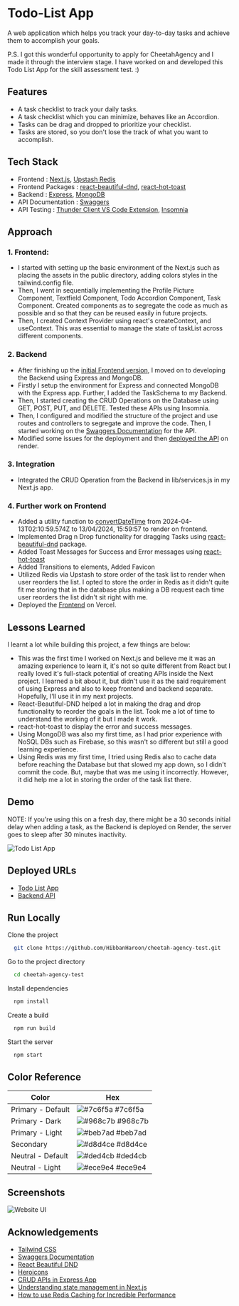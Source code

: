 # Todo-List App

A web application which helps you track your day-to-day tasks and achieve them to accomplish your goals. 

P.S. I got this wonderful opportunity to apply for CheetahAgency and I made it through the interview stage. I have worked on and developed this Todo List App for the skill assessment test. :)
## Features

- A task checklist to track your daily tasks.
- A task checklist which you can minimize, behaves like an Accordion.
- Tasks can be drag and dropped to prioritize your checklist. 
- Tasks are stored, so you don't lose the track of what you want to accomplish.


## Tech Stack

- Frontend : [Next.js](https://nextjs.org/), [Upstash Redis](https://upstash.com/)
- Frontend Packages : [react-beautiful-dnd](https://www.npmjs.com/package/react-beautiful-dnd), [react-hot-toast](https://www.npmjs.com/package/react-hot-toast)
- Backend : [Express](https://expressjs.com/), [MongoDB](https://www.mongodb.com/atlas)
- API Documentation : [Swaggers](https://swagger.io/)
- API Testing : [Thunder Client VS Code Extension](https://www.thunderclient.com/), [Insomnia](https://insomnia.rest/)
## Approach

### 1. Frontend: 
- I started with setting up the basic environment of the Next.js such as placing the assets in the public directory, adding colors styles in the tailwind.config file. 
- Then, I went in sequentially implementing the Profile Picture Component, Textfield Component, Todo Accordion Component, Task Component. Created components as to segregate the code as much as possible and so that they can be reused easily in future projects.
- Then, I created Context Provider using react's createContext, and useContext. This was essential to manage the state of taskList across different components. 

### 2. Backend
- After finishing up the [initial Frontend version](https://github.com/HibbanHaroon/cheetah-agency-test/releases/tag/frontend), I moved on to developing the Backend using Express and MongoDB.
- Firstly I setup the environment for Express and connected MongoDB with the Express app. Further, I added the TaskSchema to my Backend. 
- Then, I started creating the CRUD Operations on the Database using GET, POST, PUT, and DELETE. Tested these APIs using Insomnia. 
- Then, I configured and modified the structure of the project and use routes and controllers to segregate and improve the code. Then, I started working on the [Swaggers Documentation](https://todo-list-api-baq9.onrender.com/docs) for the API. 
- Modified some issues for the deployment and then [deployed the API](https://todo-list-api-baq9.onrender.com/) on render.

### 3. Integration
- Integrated the CRUD Operation from the Backend in lib/services.js in my Next.js app. 

### 4. Further work on Frontend 
- Added a utility function to [convertDateTime](https://github.com/HibbanHaroon/cheetah-agency-test/blob/main/src/utils/convertDateTime.js) from 2024-04-13T02:10:59.574Z to 13/04/2024, 15:59:57 to render on frontend. 
- Implemented Drag n Drop functionality for dragging Tasks using [react-beautiful-dnd](https://www.npmjs.com/package/react-beautiful-dnd) package. 
- Added Toast Messages for Success and Error messages using [react-hot-toast](https://www.npmjs.com/package/react-hot-toast)
- Added Transitions to elements, Added Favicon
- Utilized Redis via Upstash to store order of the task list to render when user reorders the list. I opted to store the order in Redis as it didn't quite fit me storing that in the database plus making a DB request each time user reorders the list didn't sit right with me. 
- Deployed the [Frontend](https://cheetah-agency-test-oi7b8wd7d-hibbanharoons-projects.vercel.app/) on Vercel. 
## Lessons Learned

I learnt a lot while building this project, a few things are below:
- This was the first time I worked on Next.js and believe me it was an amazing experience to learn it, it's not so quite different from React but I really loved it's full-stack potential of creating APIs inside the Next project. I learned a bit about it, but didn't use it as the said requirement of using Express and also to keep frontend and backend separate. Hopefully, I'll use it in my next projects.
- React-Beautiful-DND helped a lot in making the drag and drop functionality to reorder the goals in the list. Took me a lot of time to understand the working of it but I made it work. 
- react-hot-toast to display the error and success messages. 
- Using MongoDB was also my first time, as I had prior experience with NoSQL DBs such as Firebase, so this wasn't so different but still a good learning experience. 
- Using Redis was my first time, I tried using Redis also to cache data before reaching the Database but that slowed my app down, so I didn't commit the code. But, maybe that was me using it incorrectly. However, it did help me a lot in storing the order of the task list there. 

## Demo

NOTE: If you're using this on a fresh day, there might be a 30 seconds initial delay when adding a task, as the Backend is deployed on Render, the server goes to sleep after 30 minutes inactivity.

![Todo List App](https://youtu.be/vylDUN3rMcw)


## Deployed URLs
- [Todo List App](https://cheetah-agency-test.vercel.app/)
- [Backend API](https://todo-list-api-baq9.onrender.com/docs)
## Run Locally

Clone the project

```bash
  git clone https://github.com/HibbanHaroon/cheetah-agency-test.git
```

Go to the project directory

```bash
  cd cheetah-agency-test
```

Install dependencies

```bash
  npm install
```
Create a build

```bash
  npm run build
```

Start the server

```bash
  npm start
```
## Color Reference

| Color             | Hex                                                                |
| ----------------- | ------------------------------------------------------------------ |
| Primary - Default | ![#7c6f5a](https://via.placeholder.com/10/7c6f5a?text=+) #7c6f5a |
| Primary - Dark | ![#968c7b](https://via.placeholder.com/10/968c7b?text=+) #968c7b |
| Primary - Light | ![#beb7ad](https://via.placeholder.com/10/beb7ad?text=+) #beb7ad |
| Secondary | ![#d8d4ce](https://via.placeholder.com/10/d8d4ce?text=+) #d8d4ce |
| Neutral - Default | ![#ded4cb](https://via.placeholder.com/10/ded4cb?text=+) #ded4cb |
| Neutral - Light | ![#ece9e4](https://via.placeholder.com/10/ece9e4?text=+) #ece9e4 |

## Screenshots

![Website UI](https://i.imgur.com/6HEE4zi.png)


## Acknowledgements

- [Tailwind CSS](https://tailwindcss.com/docs/)
- [Swaggers Documentation](https://swagger.io/docs/specification/basic-structure/)
- [React Beautiful DND](https://github.com/atlassian/react-beautiful-dnd)
- [Heroicons](https://heroicons.com/outline)
- [CRUD APIs in Express App](https://www.youtube.com/watch?v=_7UQPve99r4&ab_channel=freeCodeCamp.org)
- [Understanding state management in Next.js](https://blog.logrocket.com/guide-state-management-next-js/)
- [How to use Redis Caching for Incredible Performance](https://www.youtube.com/watch?v=-5RTyEim384&t=325s&ab_channel=Joshtriedcoding)
